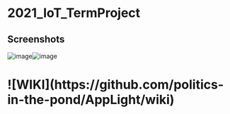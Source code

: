 # 2021_IoT_TermProject
## Screenshots
![image](https://user-images.githubusercontent.com/74289147/228932196-ba1c4e9c-2ae8-4a73-8761-0cb85bd84ef7.png)![image](https://user-images.githubusercontent.com/74289147/228932243-c1de8541-85a9-478f-b001-2ca16e7a7295.png)
<h1>![WIKI](https://github.com/politics-in-the-pond/AppLight/wiki)</h1>

